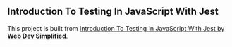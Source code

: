 ## Introduction To Testing In JavaScript With Jest
This project is built from [Introduction To Testing In JavaScript With Jest by **Web Dev Simplified**](https://www.youtube.com/watch?v=FgnxcUQ5vho).